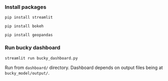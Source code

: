 ### Install packages

`pip install streamlit`

`pip install bokeh`

`pip install geopandas`


### Run bucky dashboard

`streamlit run bucky_dashboard.py`

Run from `dashboard/` directory. Dashboard depends on output files being at `bucky_model/output/`.